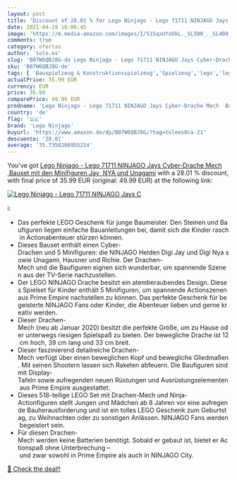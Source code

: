 ```yaml
---
layout: post
title: 'Discount of 28.01 % for Lego Ninjago - Lego 71711 NINJAGO Jays C'
date: 2021-04-19 16:06:45
image: 'https://m.media-amazon.com/images/I/515qxUYoUkL._SL500_._SL400_.jpg'
comments: true
category: ofertas
author: 'tole.es'
slug: 'B07W6QBJ8G-de Lego Ninjago - Lego 71711 NINJAGO Jays Cyber-Drache Mech...'
sku: 'B07W6QBJ8G-de'
tags: [ 'Bauspielzeug & Konstruktionsspielzeug','Spielzeug','lego','lego ninjago', ]
actualPrice: 35.99 EUR
currency: EUR
price: 35.99
comparePrice: 49.99 EUR
prodname: 'Lego Ninjago - Lego 71711 NINJAGO Jays Cyber-Drache Mech  Bauset mit den Minifiguren Jay  NYA und Unagami'
country: 'de'
flag: '🇩🇪'
brand: 'Lego Ninjago'
buyurl: 'https://www.amazon.de/dp/B07W6QBJ8G/?tag=tolees0ca-21'
descuento: '28.01'
average: '35.7358208955224'
---
```


You've got [Lego Ninjago - Lego 71711 NINJAGO Jays Cyber-Drache Mech  Bauset mit den Minifiguren Jay  NYA und Unagami](https://www.amazon.de/dp/B07W6QBJ8G/?tag=tolees0ca-21) with a  28.01 % discount, with final price of 35.99 EUR (original: 49.99 EUR) at the following link:

[![Lego Ninjago - Lego 71711 NINJAGO Jays C](https://m.media-amazon.com/images/I/515qxUYoUkL._SL500_._SL400_.jpg)](https://www.amazon.de/dp/B07W6QBJ8G/?tag=tolees0ca-21)

ℹ️:

- Das perfekte LEGO Geschenk für junge Baumeister. Den Steinen und Baufiguren liegen einfache Bauanleitungen bei, damit sich die Kinder rasch in Actionabenteuer stürzen können.
- Dieses Bauset enthält einen Cyber-Drachen und 5 Minifiguren: die NINJAGO Helden Digi Jay und Digi Nya sowie Unagami, Hausner und Richie. Der Drachen-Mech und die Baufiguren eignen sich wunderbar, um spannende Szenen aus der TV-Serie nachzustellen.
- Der LEGO NINJAGO Drache besitzt ein atemberaubendes Design. Dieses Spielset für Kinder enthält 5 Minifiguren, um spannende Actionszenen aus Prime Empire nachstellen zu können. Das perfekte Geschenk für begeisterte NINJAGO Fans oder Kinder, die Abenteuer lieben und gerne kreativ werden.
- Dieser Drachen-Mech (neu ab Januar 2020) besitzt die perfekte Größe, um zu Hause oder unterwegs riesigen Spielspaß zu bieten. Der bewegliche Drache ist 12 cm hoch, 39 cm lang und 33 cm breit.
- Dieser faszinierend detailreiche Drachen-Mech verfügt über einen beweglichen Kopf und bewegliche Gliedmaßen. Mit seinen Shootern lassen sich Raketen abfeuern. Die Baufiguren sind mit Display-Tafeln sowie aufregenden neuen Rüstungen und Ausrüstungselementen aus Prime Empire ausgestattet.
- Dieses 518-teilige LEGO Set mit Drachen-Mech und Ninja-Actionfiguren stellt Jungen und Mädchen ab 8 Jahren vor eine aufregende Bauherausforderung und ist ein tolles LEGO Geschenk zum Geburtstag, zu Weihnachten oder zu sonstigen Anlässen. NINJAGO Fans werden begeistert sein.
- Für diesen Drachen-Mech werden keine Batterien benötigt. Sobald er gebaut ist, bietet er Actionspaß ohne Unterbrechung – und zwar sowohl in Prime Empire als auch in NINJAGO City.

[🛒 Check the deal!!](https://www.amazon.de/dp/B07W6QBJ8G/?tag=tolees0ca-21)
